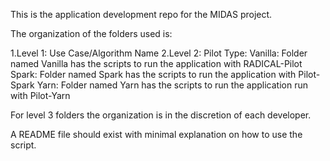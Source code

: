 This is the application development repo for the MIDAS project.

The organization of the folders used is:

1.Level 1: Use Case/Algorithm Name
2.Level 2: Pilot Type:
	Vanilla: Folder named Vanilla has the scripts to run the application with RADICAL-Pilot
	Spark: Folder named Spark has the  scripts to run the application with Pilot-Spark
	Yarn: Folder named Yarn has the scripts to run the application run with Pilot-Yarn

For level 3 folders the organization is in the discretion of each developer. 

A README file should exist with minimal explanation on how to use the script.

